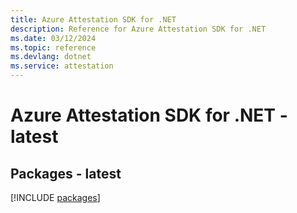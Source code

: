 ```yaml
---
title: Azure Attestation SDK for .NET
description: Reference for Azure Attestation SDK for .NET
ms.date: 03/12/2024
ms.topic: reference
ms.devlang: dotnet
ms.service: attestation
---
```

# Azure Attestation SDK for .NET - latest
## Packages - latest
[!INCLUDE [packages](attestation-index.md)]
